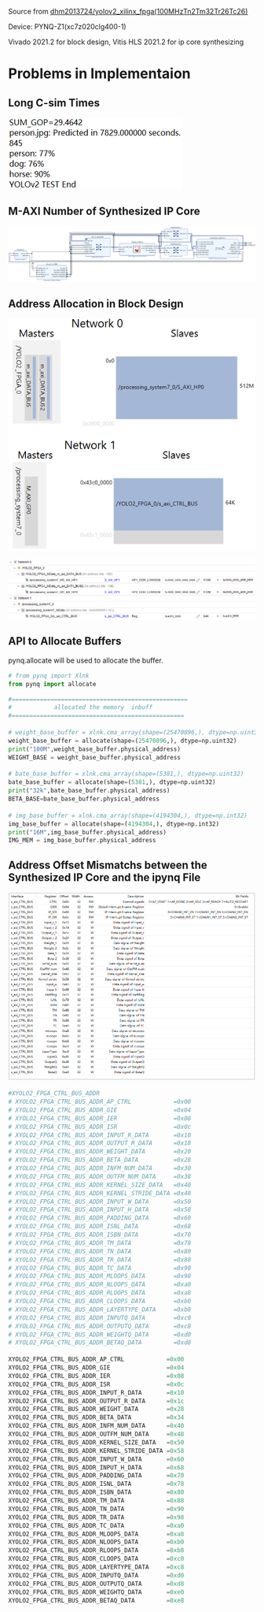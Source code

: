 Source from [dhm2013724/yolov2_xilinx_fpga(100MHzTn2Tm32Tr26Tc26)](https://github.com/dhm2013724/yolov2_xilinx_fpga/tree/100MHzTn2Tm32Tr26Tc26)

Device: PYNQ-Z1(xc7z020clg400-1)

Vivado 2021.2 for block design, Vitis HLS 2021.2 for ip core synthesizing

# Problems in Implementaion

## Long C-sim Times

![Alt text](pic/c_sim_time.png)

## M-AXI Number of Synthesized IP Core

![Alt text](pic/bd.png)

## Address Allocation in Block Design

![Alt text](pic/bd_addr0.png)

![Alt text](pic/bd_addr1.png)

## API to Allocate Buffers

pynq.allocate will be used to allocate the buffer.

```python
# from pynq import Xlnk
from pynq import allocate
```
```python
#==================================================
#            allocated the memory  inbuff
#=================================================

# weight_base_buffer = xlnk.cma_array(shape=(25470896,), dtype=np.uint32)
weight_base_buffer = allocate(shape=(25470896,), dtype=np.uint32)
print("100M",weight_base_buffer.physical_address)
WEIGHT_BASE = weight_base_buffer.physical_address

# bate_base_buffer = xlnk.cma_array(shape=(5381,), dtype=np.uint32)
bate_base_buffer = allocate(shape=(5381,), dtype=np.uint32)
print("32k",bate_base_buffer.physical_address)
BETA_BASE=bate_base_buffer.physical_address

# img_base_buffer = xlnk.cma_array(shape=(4194304,), dtype=np.int32)
img_base_buffer = allocate(shape=(4194304,), dtype=np.int32)
print("16M",img_base_buffer.physical_address)
IMG_MEM = img_base_buffer.physical_address
```

## Address Offset Mismatchs between the Synthesized IP Core and the ipynq File

![Alt text](pic/offset.png)
```python
#XYOLO2_FPGA_CTRL_BUS_ADDR 
# XYOLO2_FPGA_CTRL_BUS_ADDR_AP_CTRL            =0x00
# XYOLO2_FPGA_CTRL_BUS_ADDR_GIE                =0x04
# XYOLO2_FPGA_CTRL_BUS_ADDR_IER                =0x08
# XYOLO2_FPGA_CTRL_BUS_ADDR_ISR                =0x0c
# XYOLO2_FPGA_CTRL_BUS_ADDR_INPUT_R_DATA       =0x10
# XYOLO2_FPGA_CTRL_BUS_ADDR_OUTPUT_R_DATA      =0x18
# XYOLO2_FPGA_CTRL_BUS_ADDR_WEIGHT_DATA        =0x20
# XYOLO2_FPGA_CTRL_BUS_ADDR_BETA_DATA          =0x28
# XYOLO2_FPGA_CTRL_BUS_ADDR_INFM_NUM_DATA      =0x30
# XYOLO2_FPGA_CTRL_BUS_ADDR_OUTFM_NUM_DATA     =0x38
# XYOLO2_FPGA_CTRL_BUS_ADDR_KERNEL_SIZE_DATA   =0x40
# XYOLO2_FPGA_CTRL_BUS_ADDR_KERNEL_STRIDE_DATA =0x48
# XYOLO2_FPGA_CTRL_BUS_ADDR_INPUT_W_DATA       =0x50
# XYOLO2_FPGA_CTRL_BUS_ADDR_INPUT_H_DATA       =0x58
# XYOLO2_FPGA_CTRL_BUS_ADDR_PADDING_DATA       =0x60
# XYOLO2_FPGA_CTRL_BUS_ADDR_ISNL_DATA          =0x68
# XYOLO2_FPGA_CTRL_BUS_ADDR_ISBN_DATA          =0x70
# XYOLO2_FPGA_CTRL_BUS_ADDR_TM_DATA            =0x78
# XYOLO2_FPGA_CTRL_BUS_ADDR_TN_DATA            =0x80
# XYOLO2_FPGA_CTRL_BUS_ADDR_TR_DATA            =0x88
# XYOLO2_FPGA_CTRL_BUS_ADDR_TC_DATA            =0x90
# XYOLO2_FPGA_CTRL_BUS_ADDR_MLOOPS_DATA        =0x98
# XYOLO2_FPGA_CTRL_BUS_ADDR_NLOOPS_DATA        =0xa0
# XYOLO2_FPGA_CTRL_BUS_ADDR_RLOOPS_DATA        =0xa8
# XYOLO2_FPGA_CTRL_BUS_ADDR_CLOOPS_DATA        =0xb0
# XYOLO2_FPGA_CTRL_BUS_ADDR_LAYERTYPE_DATA     =0xb8
# XYOLO2_FPGA_CTRL_BUS_ADDR_INPUTQ_DATA        =0xc0
# XYOLO2_FPGA_CTRL_BUS_ADDR_OUTPUTQ_DATA       =0xc8
# XYOLO2_FPGA_CTRL_BUS_ADDR_WEIGHTQ_DATA       =0xd0
# XYOLO2_FPGA_CTRL_BUS_ADDR_BETAQ_DATA         =0xd8

XYOLO2_FPGA_CTRL_BUS_ADDR_AP_CTRL            =0x00
XYOLO2_FPGA_CTRL_BUS_ADDR_GIE                =0x04
XYOLO2_FPGA_CTRL_BUS_ADDR_IER                =0x08
XYOLO2_FPGA_CTRL_BUS_ADDR_ISR                =0x0c
XYOLO2_FPGA_CTRL_BUS_ADDR_INPUT_R_DATA       =0x10
XYOLO2_FPGA_CTRL_BUS_ADDR_OUTPUT_R_DATA      =0x1c
XYOLO2_FPGA_CTRL_BUS_ADDR_WEIGHT_DATA        =0x28
XYOLO2_FPGA_CTRL_BUS_ADDR_BETA_DATA          =0x34
XYOLO2_FPGA_CTRL_BUS_ADDR_INFM_NUM_DATA      =0x40
XYOLO2_FPGA_CTRL_BUS_ADDR_OUTFM_NUM_DATA     =0x48
XYOLO2_FPGA_CTRL_BUS_ADDR_KERNEL_SIZE_DATA   =0x50
XYOLO2_FPGA_CTRL_BUS_ADDR_KERNEL_STRIDE_DATA =0x58
XYOLO2_FPGA_CTRL_BUS_ADDR_INPUT_W_DATA       =0x60
XYOLO2_FPGA_CTRL_BUS_ADDR_INPUT_H_DATA       =0x68
XYOLO2_FPGA_CTRL_BUS_ADDR_PADDING_DATA       =0x70
XYOLO2_FPGA_CTRL_BUS_ADDR_ISNL_DATA          =0x78
XYOLO2_FPGA_CTRL_BUS_ADDR_ISBN_DATA          =0x80
XYOLO2_FPGA_CTRL_BUS_ADDR_TM_DATA            =0x88
XYOLO2_FPGA_CTRL_BUS_ADDR_TN_DATA            =0x90
XYOLO2_FPGA_CTRL_BUS_ADDR_TR_DATA            =0x98
XYOLO2_FPGA_CTRL_BUS_ADDR_TC_DATA            =0xa0
XYOLO2_FPGA_CTRL_BUS_ADDR_MLOOPS_DATA        =0xa8
XYOLO2_FPGA_CTRL_BUS_ADDR_NLOOPS_DATA        =0xb0
XYOLO2_FPGA_CTRL_BUS_ADDR_RLOOPS_DATA        =0xb8
XYOLO2_FPGA_CTRL_BUS_ADDR_CLOOPS_DATA        =0xc0
XYOLO2_FPGA_CTRL_BUS_ADDR_LAYERTYPE_DATA     =0xc8
XYOLO2_FPGA_CTRL_BUS_ADDR_INPUTQ_DATA        =0xd0
XYOLO2_FPGA_CTRL_BUS_ADDR_OUTPUTQ_DATA       =0xd8
XYOLO2_FPGA_CTRL_BUS_ADDR_WEIGHTQ_DATA       =0xe0
XYOLO2_FPGA_CTRL_BUS_ADDR_BETAQ_DATA         =0xe8
```